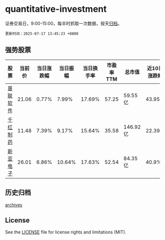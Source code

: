 # quantitative-investment

证券交易日，9:00-15:00，每半时抓取一次数据，按天[归档](archives)。

`更新时间：2025-07-17 13:45:23 +0800`

## 强势股票

|股票|当前价|当日涨跌幅|当日振幅|当日换手率|市盈率TTM|总市值|近10日涨跌幅|
|----|----|----|----|----|----|----|----|
|[普联软件](https://xueqiu.com/S/SZ300996)|21.06|0.77%|7.99%|17.69%|57.25|59.55亿|43.95%|
|[千红制药](https://xueqiu.com/S/SZ002550)|11.48|7.39%|9.17%|15.64%|35.58|146.92亿|22.39%|
|[新亚电子](https://xueqiu.com/S/SH605277)|26.01|6.86%|10.64%|17.63%|52.54|84.35亿|40.9%|

## 历史归档

[archives](archives)

## License

See the [LICENSE](LICENSE) file for license rights and limitations (MIT).